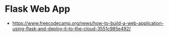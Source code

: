 # Flask Web App

* <https://www.freecodecamp.org/news/how-to-build-a-web-application-using-flask-and-deploy-it-to-the-cloud-3551c985e492/>